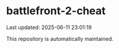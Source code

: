 # battlefront-2-cheat

Last updated: 2025-06-11 23:01:19

This repository is automatically maintained.
